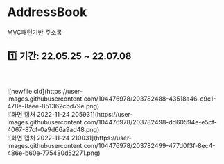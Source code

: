 # AddressBook
MVC패턴기반 주소록
## 1️⃣ 기간: 22.05.25 ~ 22.07.08
<br>
<br>
![newfile cld](https://user-images.githubusercontent.com/104476978/203782488-43518a46-c9c1-478e-8aee-851362cbd79e.png)
<br>
![화면 캡처 2022-11-24 205931](https://user-images.githubusercontent.com/104476978/203782498-dd60594e-e5cf-4067-87cf-0a9d66a9ad48.png)
<br>
![화면 캡처 2022-11-24 210031](https://user-images.githubusercontent.com/104476978/203782499-477d0f3f-8ec4-486e-b60e-775480d52271.png)
